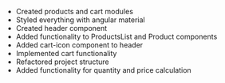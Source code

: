 - Created products and cart modules
- Styled everything with angular material
- Created header component
- Added functionality to ProductsList and Product components
- Added cart-icon component to header
- Implemented cart functionality
- Refactored project structure
- Added functionality for quantity and price calculation
